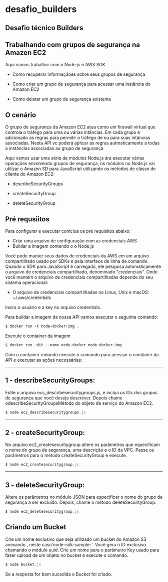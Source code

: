 # desafio_builders
Desafio técnico Builders
----------------------------------------------------

Trabalhando com grupos de segurança na Amazen EC2
----------------------------------------------------

Aqui vamos trabalhar com o Node.js e AWS SDK

- Como recuperar informaçãoes sobre seus grupos de segurança 

- Como criar um grupo de segurança para acessar uma instância do Amazon EC2

- Como deletar um grupo de segurança existente

O cenário 
------------------------------------

O grupo de segurança da Amazon EC2 atua como um firewall virtual que controla o tráfego para uma ou várias intâncias. Em cada grupo é adicionado as regras para permitir o tráfego de ou para suas intâncias associadas. 
Nesta API vc poderá aplicar as regras autmaticamente a todas a instâncias associadas ao grupo de segurança

Aqui vamos usar uma série de modulos Node.js ára executar várias operações envolvendo grupos de segurança, os módulos no Node.js vai utilizar o Amazon SD para JavaScript utilizando os métodos de classe de cliente do Amazon EC2:

- describeSecurityGroups

- createSecurityGroup

- deleteSecurityGroup

Pré requsiitos
-----------------------------------

Para configurar e executar conlclua os pré requisitos abaixo:

- Criar uma arquivo de configuração com as credenciais AWS 
- Buildar a imagem contendo o o Node.js

Você pode manter seus dados de credenciais da AWS em um arquivo compartilhado usado por SDKs e pela interface de linha de comando. Quando o SDK para JavaScript é carregado, ele pesquisa automaticamente o arquivo de credenciais compartilhado, denominado "credenciais". Onde você mantém o arquivo de credenciais compartilhadas depende do seu sistema operacional:

- O arquivo de credenciais compartilhadas no Linux, Unix e macOS: ~/.aws/credentials

Insira o usuário e a key no arquivo credentials. 


Para buildar a imagem da nossa API vamos executar o seguinte comando:

```ruby
$ docker run -t node-docker-img . 
```
Execute o container da imagem

```ruby
$ docker run -dit --name node-docker node-docker-img
```
Com o container rodando execute o comando para acessar o contânier da API e executar as ações necessárias:

----------------------------------------------------------
1 - describeSecurityGroups:
----------------------------------

Edite o arquivo ecs_describesecuritygroups.js, e inclua os IDs dos grupos de segurança que você deseja descrever. Depois chame odescribeSecurityGroupsMétodo do objeto de serviço do Amazon EC2.

```ruby
$ node ec2_describesecuritygroups.js
```
---------------------------------------------------------
2 - createSecurityGroup:
-----------------------------------------------

No arquivo ec2_createsecuritygroup altere os parâmetros que especificam o nome do grupo de segurança, uma descrição e o ID da VPC. Passe os parâmetros para o método createSecurityGroup e execute.

```ruby
$ node ec2_createsecuritygroup.js
```
-------------------------------------------------------------
3 - deleteSecurityGroup:
-----------------------------------------------

Altere os parâmetros no módulo JSON para especificar o nome do grupo de segurança a ser excluído. Depois, chame o método deleteSecurityGroup.

```ruby
$ node ec2_deletesecuritygroup.js
```

Criando um Bucket
---------------------------------------------

Crie um nome exclusivo que seja utilizado um bucket do Amazon S3 anexando , neste caso'node-sdk-sample-'. Você gera o ID exclusivo chamando o módulo uuid. Crie um nome para o parâmetro Key usado para fazer upload de um objeto no bucket e execute o comando.

```ruby
$ node bucket.js
```

Se a resposta for bem sucedida o Bucket foi criado.


